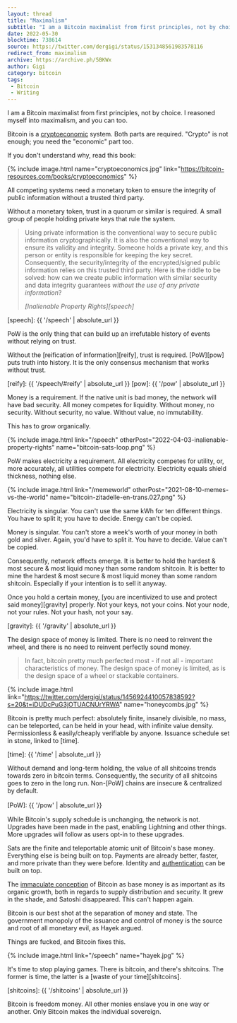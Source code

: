 ```yaml
---
layout: thread
title: "Maximalism"
subtitle: "I am a Bitcoin maximalist from first principles, not by choice. I reasoned myself into maximalism, and you can too."
date: 2022-05-30
blocktime: 738614
source: https://twitter.com/dergigi/status/1531348561983578116
redirect_from: maximalism
archive: https://archive.ph/5BKWx
author: Gigi
category: bitcoin
tags:
 - Bitcoin
 - Writing
---
```


I am a Bitcoin maximalist from first principles, not by choice. I reasoned myself into maximalism, and you can too. 

Bitcoin is a [cryptoeconomic] system. Both parts are required. "Crypto"
is not enough; you need the "economic" part too.

If you don't understand why, read this book:

{% include image.html name="cryptoeconomics.jpg" link="https://bitcoin-resources.com/books/cryptoeconomics" %}

[cryptoeconomic]: https://bitcoin-resources.com/books/cryptoeconomics

All competing systems need a monetary token to ensure the integrity of
public information without a trusted third party.

Without a monetary token, trust in a quorum or similar is required. A
small group of people holding private keys that rule the system.

> Using private information is the conventional way to secure public
> information cryptographically. It is also the conventional way to ensure
> its validity and integrity. Someone holds a private key, and this person
> or entity is responsible for keeping the key secret. Consequently, the
> security/integrity of the encrypted/signed public information relies on
> this trusted third party.
> Here is the riddle to be solved: how can we create public information
> with similar security and data integrity guarantees *without the use of
> any private information*?
>
> <cite>[Inalienable Property Rights][speech]</cite>

[speech]: {{ '/speech' | absolute_url }}

PoW is the only thing that can build up an irrefutable history of events
without relying on trust.

Without the [reification of information][reify], trust is required. [PoW][pow]
puts truth into history. It is the only consensus mechanism that works without
trust. 

[reify]: {{ '/speech/#reify' | absolute_url }}
[pow]: {{ '/pow' | absolute_url }}

Money is a requirement. If the native unit is bad money, the network
will have bad security. All money competes for liquidity. Without money,
no security. Without security, no value. Without value, no immutability.


This has to grow organically.

{% include image.html link="/speech" otherPost="2022-04-03-inalienable-property-rights" name="bitcoin-sats-loop.png" %}

PoW makes electricity a requirement. All electricity competes for
utility, or, more accurately, all utilities compete for electricity.
Electricity equals shield thickness, nothing else.

{% include image.html link="/memeworld" otherPost="2021-08-10-memes-vs-the-world" name="bitcoin-zitadelle-en-trans.027.png" %}

Electricity is singular. You can't use the same kWh for ten different
things. You have to split it; you have to decide. Energy can't be
copied.

Money is singular. You can't store a week's worth of your money in
both gold and silver. Again, you'd have to split it. You have to
decide. Value can't be copied. 

Consequently, network effects emerge. It is better to hold the hardest &
most secure & most liquid money than some random shitcoin. It is better
to mine the hardest & most secure & most liquid money than some random
shitcoin. Especially if your intention is to sell it anyway. 

Once you hold a certain money, [you are incentivized to use and protect
said money][gravity] properly. Not your keys, not your coins. Not your node, not
your rules. Not your hash, not your say.

[gravity]: {{ '/gravity' | absolute_url }}

The design space of money is limited. There is no need to reinvent the
wheel, and there is no need to reinvent perfectly sound money.

> In fact, bitcoin pretty much perfected most - if not all - important
> characteristics of money. The design space of money is limited, as is the design
> space of a wheel or stackable containers.

{% include image.html link="https://twitter.com/dergigi/status/1456924410057838592?s=20&t=iDUDcPuG3jOTUACNUrYRWA" name="honeycombs.jpg" %}

Bitcoin is pretty much perfect: absolutely finite, insanely divisible,
no mass, can be teleported, can be held in your head, with infinite
value density. Permissionless & easily/cheaply verifiable by anyone.
Issuance schedule set in stone, linked to [time].

[time]: {{ '/time' | absolute_url }}

Without demand and long-term holding, the value of all shitcoins trends
towards zero in bitcoin terms. Consequently, the security of all
shitcoins goes to zero in the long run. Non-[PoW] chains are insecure &
centralized by default.

[PoW]: {{ '/pow' | absolute_url }}　

While Bitcoin's supply schedule is unchanging, the network is not.
Upgrades have been made in the past, enabling Lightning and other
things. More upgrades will follow as users opt-in to these upgrades. 

Sats are the finite and teleportable atomic unit of Bitcoin's base
money. Everything else is being built on top. Payments are already
better, faster, and more private than they were before. Identity and
[authentication] can be built on top.

[authentication]: https://lightninglogin.live/

The [immaculate conception][L5] of Bitcoin as base money is as important as
its organic growth, both in regards to supply distribution and security.
It grew in the shade, and Satoshi disappeared. This can't happen again.

[L5]: http://21lessons.com/5/

Bitcoin is our best shot at the separation of money and state. The
government monopoly of the issuance and control of money is the source
and root of all monetary evil, as Hayek argued.

Things are fucked, and Bitcoin fixes this.

{% include image.html link="/speech" name="hayek.jpg" %}

It's time to stop playing games. There is bitcoin, and there's
shitcoins. The former is time, the latter is a [waste of your time][shitcoins].

[shitcoins]: {{ '/shitcoins' | absolute_url }}

Bitcoin is freedom money. All other monies enslave you in one way or another.
Only Bitcoin makes the individual sovereign.
